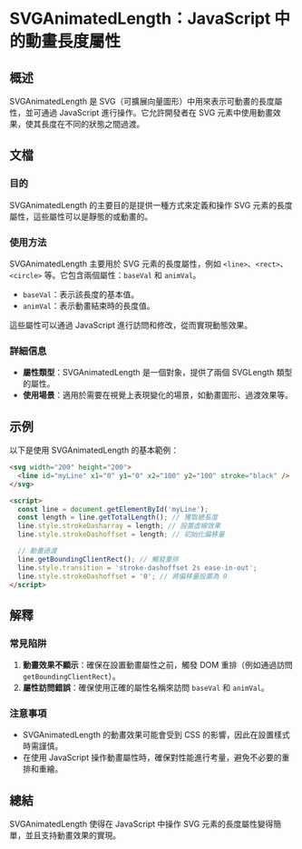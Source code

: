 <!--
Meta Description: # SVGAnimatedLength：JavaScript 中的動畫長度屬性 ## 概述 SVGAnimatedLength 是 SVG（可擴展向量圖形）中用來表示可動畫的長度屬性，並可通過 JavaScript 進行操作。它允許開發者在 SVG 元素中使用動畫效果，使其長度在不同的狀態之間過渡。...
Meta Keywords: line, svganimatedlength, svg, javascript, style
-->

# SVGAnimatedLength：JavaScript 中的動畫長度屬性

## 概述
SVGAnimatedLength 是 SVG（可擴展向量圖形）中用來表示可動畫的長度屬性，並可通過 JavaScript 進行操作。它允許開發者在 SVG 元素中使用動畫效果，使其長度在不同的狀態之間過渡。

## 文檔
### 目的
SVGAnimatedLength 的主要目的是提供一種方式來定義和操作 SVG 元素的長度屬性，這些屬性可以是靜態的或動畫的。

### 使用方法
SVGAnimatedLength 主要用於 SVG 元素的長度屬性，例如 `<line>`、`<rect>`、`<circle>` 等。它包含兩個屬性：`baseVal` 和 `animVal`。

- `baseVal`：表示該長度的基本值。
- `animVal`：表示動畫結束時的長度值。

這些屬性可以通過 JavaScript 進行訪問和修改，從而實現動態效果。

### 詳細信息
- **屬性類型**：SVGAnimatedLength 是一個對象，提供了兩個 SVGLength 類型的屬性。
- **使用場景**：適用於需要在視覺上表現變化的場景，如動畫圖形、過渡效果等。

## 示例
以下是使用 SVGAnimatedLength 的基本範例：

```html
<svg width="200" height="200">
  <line id="myLine" x1="0" y1="0" x2="100" y2="100" stroke="black" />
</svg>

<script>
  const line = document.getElementById('myLine');
  const length = line.getTotalLength(); // 獲取總長度
  line.style.strokeDasharray = length; // 設置虛線效果
  line.style.strokeDashoffset = length; // 初始化偏移量

  // 動畫過渡
  line.getBoundingClientRect(); // 觸發重排
  line.style.transition = 'stroke-dashoffset 2s ease-in-out';
  line.style.strokeDashoffset = '0'; // 將偏移量設置為 0
</script>
```

## 解釋
### 常見陷阱
1. **動畫效果不顯示**：確保在設置動畫屬性之前，觸發 DOM 重排（例如通過訪問 `getBoundingClientRect`）。
2. **屬性訪問錯誤**：確保使用正確的屬性名稱來訪問 `baseVal` 和 `animVal`。

### 注意事項
- SVGAnimatedLength 的動畫效果可能會受到 CSS 的影響，因此在設置樣式時需謹慎。
- 在使用 JavaScript 操作動畫屬性時，確保對性能進行考量，避免不必要的重排和重繪。

## 總結
SVGAnimatedLength 使得在 JavaScript 中操作 SVG 元素的長度屬性變得簡單，並且支持動畫效果的實現。